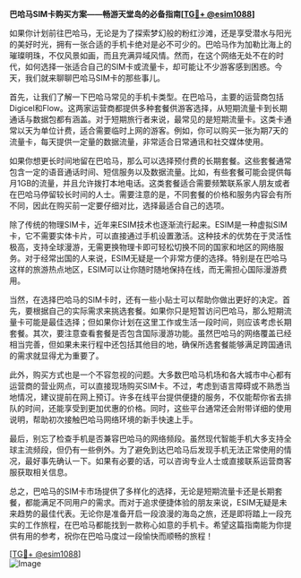 **巴哈马SIM卡购买方案——畅游天堂岛的必备指南[[TG💪+ @esim1088](https://t.me/s/esim1088)]**

如果你计划前往巴哈马，无论是为了探索梦幻般的粉红沙滩，还是享受潜水与阳光的美好时光，拥有一张合适的手机卡绝对是必不可少的。巴哈马作为加勒比海上的璀璨明珠，不仅风景如画，而且充满异域风情。然而，在这个网络无处不在的时代，如何选择一张适合自己的SIM卡或流量卡，却可能让不少游客感到困惑。今天，我们就来聊聊巴哈马SIM卡的那些事儿。

首先，让我们了解一下巴哈马常见的手机卡类型。在巴哈马，主要的运营商包括Digicel和Flow。这两家运营商都提供多种套餐供游客选择，从短期流量卡到长期通话与数据包都有涵盖。对于短期旅行者来说，最常见的是短期流量卡。这类卡通常以天为单位计费，适合需要临时上网的游客。例如，你可以购买一张为期7天的流量卡，每天提供一定量的数据流量，非常适合日常通讯和社交媒体使用。

如果你想更长时间地留在巴哈马，那么可以选择预付费的长期套餐。这些套餐通常包含一定的语音通话时间、短信服务以及数据流量。比如，有些套餐可能会提供每月1GB的流量，并且允许拨打本地电话。这类套餐适合需要频繁联系家人朋友或者在巴哈马停留较长时间的人士。需要注意的是，不同套餐的价格和服务内容会有所不同，因此在购买前一定要仔细对比，选择最适合自己的选项。

除了传统的物理SIM卡，近年来ESIM技术也逐渐流行起来。ESIM是一种虚拟SIM卡，它不需要实体卡片，可以直接通过手机设置激活。这种技术的优势在于灵活性极高，支持全球漫游，无需更换物理卡即可轻松切换不同的国家和地区的网络服务。对于经常出国的人来说，ESIM无疑是一个非常方便的选择。特别是在巴哈马这样的旅游热点地区，ESIM可以让你随时随地保持在线，而无需担心国际漫游费用。

当然，在选择巴哈马的SIM卡时，还有一些小贴士可以帮助你做出更好的决定。首先，要根据自己的实际需求来挑选套餐。如果你只是短暂访问巴哈马，那么短期流量卡可能是最佳选择；但如果你计划在这里工作或生活一段时间，则应该考虑长期套餐。其次，要注意查看套餐是否包含国际漫游功能。虽然巴哈马的网络覆盖已经相当完善，但如果未来行程中还包括其他目的地，确保所选套餐能够满足跨国通讯的需求就显得尤为重要了。

此外，购买方式也是一个不容忽视的问题。大多数巴哈马机场和各大城市中心都有运营商的营业网点，可以直接现场购买SIM卡。不过，考虑到语言障碍或不熟悉当地情况，建议提前在网上预订。许多在线平台提供便捷的服务，不仅能帮你省去排队的时间，还能享受到更加优惠的价格。同时，这些平台通常还会附带详细的使用说明，帮助初次接触巴哈马网络环境的新手快速上手。

最后，别忘了检查手机是否兼容巴哈马的网络频段。虽然现代智能手机大多支持全球主流频段，但仍有一些例外。为了避免到达巴哈马后发现手机无法正常使用的情况，最好事先确认一下。如果有必要的话，可以咨询专业人士或直接联系运营商客服获取相关信息。

总之，巴哈马的SIM卡市场提供了多样化的选择，无论是短期流量卡还是长期套餐，都能满足不同用户的需求。而对于追求便捷体验的朋友来说，ESIM无疑是未来趋势的最佳代表。无论你是准备开启一段浪漫的海岛之旅，还是即将踏上一段充实的工作旅程，在巴哈马都能找到一款称心如意的手机卡。希望这篇指南能为你提供有用的参考，祝你在巴哈马度过一段愉快而顺畅的旅程！

[[TG💪+ @esim1088](https://t.me/s/esim1088)]  
![Image](https://i.postimg.cc/4NQfJmqS/Snipaste-2025-05-13-00-14-12.png)